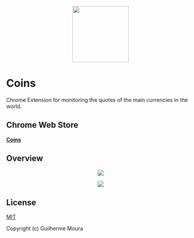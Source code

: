 <p align="center">
  <img
    style="object: contain; height: 150px"
    src="https://raw.githubusercontent.com/glhrmoura/coins/main/docs/logo.png"
  />
</p>

# Coins

Chrome Extension for monitoring the quotes of the main currencies in the world.

## Chrome Web Store

[**Coins**](https://chrome.google.com/webstore/detail/coins/meebfpmdedodccopjbkcihiecpmiljml)

## Overview

<p align="center">
  <img
    style="object: contain; width: '100%'"
    src="https://raw.githubusercontent.com/glhrmoura/coins/main/docs/screenshot_badge.png"
  />
</p>

<p align="center">
  <img
    style="object: contain; width: '100%'"
    src="https://raw.githubusercontent.com/glhrmoura/coins/main/docs/screenshot_popup.png"
  />
</p>

## License

[MIT](https://github.com/glhrmoura/coins/blob/main/LICENSE)

Copyright (c) Guilherme Moura
